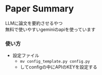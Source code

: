 # Paper Summary
LLMに論文を要約させるやつ  
無料で使いやすいgeminiのapiを使っています  

### 使い方
- 設定ファイル
    - `mv config_template.py config.py`
    - してconfigの中にAPIのKEYを設定する
